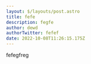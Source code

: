 ```yaml
---
layout: $/layouts/post.astro
title: fefe
description: fegfe
author: dewd
authorTwitter: fefef
date: 2022-10-08T11:26:15.175Z
---
```

fefegfreg